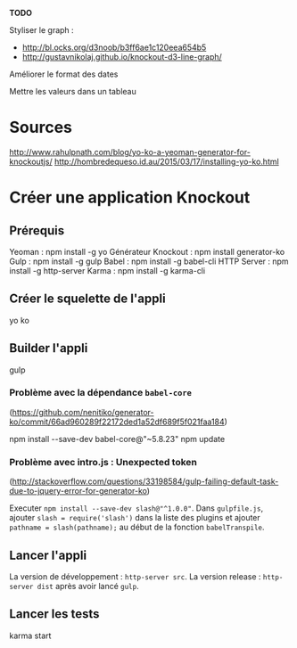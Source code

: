 
**TODO** 

Styliser le graph : 
- http://bl.ocks.org/d3noob/b3ff6ae1c120eea654b5 
- http://gustavnikolaj.github.io/knockout-d3-line-graph/
 
Améliorer le format des dates

Mettre les valeurs dans un tableau



# Sources
http://www.rahulpnath.com/blog/yo-ko-a-yeoman-generator-for-knockoutjs/
http://hombredequeso.id.au/2015/03/17/installing-yo-ko.html

# Créer une application Knockout

## Prérequis

Yeoman : npm install -g yo
Générateur Knockout : npm install generator-ko
Gulp : npm install -g gulp
Babel : npm install -g babel-cli
HTTP Server : npm install -g http-server
Karma : npm install -g karma-cli

## Créer le squelette de l'appli

yo ko

## Builder l'appli

gulp

### Problème avec la dépendance `babel-core`
(https://github.com/nenitiko/generator-ko/commit/66ad960289f22172ded1a52df689f5f021faa184)

npm install --save-dev babel-core@"~5.8.23"
npm update

### Problème avec intro.js : Unexpected token
(http://stackoverflow.com/questions/33198584/gulp-failing-default-task-due-to-jquery-error-for-generator-ko)

Executer `npm install --save-dev slash@"^1.0.0"`.
Dans `gulpfile.js`, ajouter `slash = require('slash')` dans la liste des plugins et ajouter `pathname = slash(pathname);` au début de la fonction `babelTranspile`.

## Lancer l'appli

La version de développement : `http-server src`.
La version release : `http-server dist` après avoir lancé `gulp`.

## Lancer les tests

karma start






